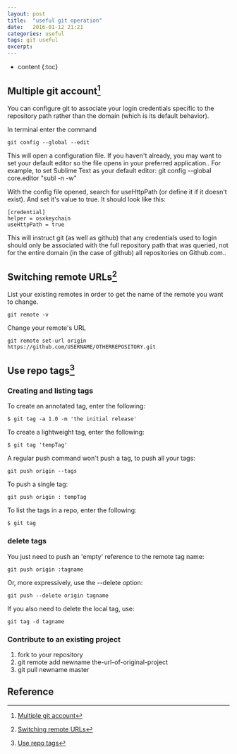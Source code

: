 ```yaml
---
layout: post
title:  "useful git operation"
date:   2016-01-12 21:21
categories: useful
tags: git useful
excerpt: 
---
```

* content
{:toc}

## Multiple git account[^3]

[^3]: [Multiple git account](http://mherman.org/blog/2013/09/16/managing-multiple-github-accounts/#.Vp7VHTZZEUV)

You can configure git to associate your login credentials specific to the repository path rather than the domain (which is its default behavior).

In terminal enter the command

```
git config --global --edit
```
This will open a configuration file. If you haven't already, you may want to set your default editor so the file opens in your preferred application.. For example, to set Sublime Text as your default editor: git config --global core.editor "subl -n -w"

With the config file opened, search for useHttpPath (or define it if it doesn't exist). And set it's value to true. It should look like this:

```
[credential]
helper = osxkeychain
useHttpPath = true
```

This will instruct git (as well as github) that any credentials used to login should only be associated with the full repository path that was queried, not for the entire domain (in the case of github) all repositories on Github.com..


## Switching remote URLs[^0]
[^0]: [Switching remote URLs](https://help.github.com/articles/changing-a-remote-s-url/)

List your existing remotes in order to get the name of the remote you want to change.

```
git remote -v
```

Change your remote's URL

```
git remote set-url origin https://github.com/USERNAME/OTHERREPOSITORY.git
```


## Use repo tags[^1]
### Creating and listing tags
To create an annotated tag, enter the following:

```
$ git tag -a 1.0 -m 'the initial release'
```

To create a lightweight tag, enter the following:

```
$ git tag 'tempTag'
```

A regular push command won't push a tag, to push all your tags:

```
git push origin --tags
```

To push a single tag:

```
git push origin : tempTag
```

To list the tags in a repo, enter the following:

```
$ git tag
```

### delete tags
You just need to push an 'empty' reference to the remote tag name:

```
git push origin :tagname
```

Or, more expressively, use the --delete option:

```
git push --delete origin tagname
```

If you also need to delete the local tag, use:

```
git tag -d tagname
```

[^1]: [Use repo tags](https://confluence.atlassian.com/bitbucket/use-repo-tags-321860179.html)

### Contribute to an existing project

1. fork to your repository
2. git remote add newname the-url-of-original-project
3. git pull newname master

## Reference